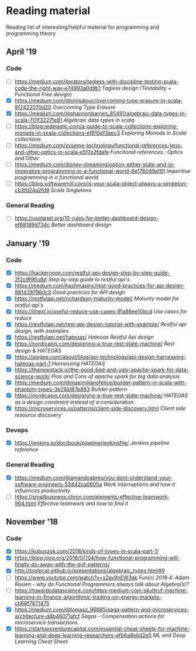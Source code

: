 # Reading material
Reading list of interesting/helpful material for programming and programming theory

## April '19
### Code
- [ ] https://medium.com/iterators/tagless-with-discipline-testing-scala-code-the-right-way-e74993a0d9b1 *Tagless design (Testability + Functional Free design)*
- [x] https://medium.com/@sinisalouc/overcoming-type-erasure-in-scala-8f2422070d20 *Overcoming Type Erasure*
- [x] https://medium.com/@shannonbarnes_85491/algebraic-data-types-in-scala-701f3227fe91 *Algebraic data types in scala*
- [ ] https://blog.redelastic.com/a-guide-to-scala-collections-exploring-monads-in-scala-collections-ef810ef3aec3 *Exploring Monads in Scala collections*
- [ ] https://medium.com/zyseme-technology/functional-references-lens-and-other-optics-in-scala-e5f7e2fdafe *Funcitonal references : Optics and Other*
- [ ] https://medium.com/disney-streaming/option-either-state-and-io-imperative-programming-in-a-functional-world-8e176049af81 *Imperitive programming in a functional world*
- [ ] https://blog.softwaremill.com/is-your-scala-object-always-a-singleton-cb3fd24a2fd9 *Scala Singletons*

### General Reading
- [ ] https://uxplanet.org/10-rules-for-better-dashboard-design-ef68189d734c *Better dashboard design*

## January '19
### Code
- [x] https://hackernoon.com/restful-api-design-step-by-step-guide-2f2c9f9fcdbf *Step by step guide to restful api's*
- [x] https://medium.com/hashmapinc/rest-good-practices-for-api-design-881439796dc9 *Good practices for API design*
- [x] https://restfulapi.net/richardson-maturity-model/ *Maturity model for restful api's*
- [x] https://itnext.io/useful-reduce-use-cases-91a86ee10bcd *Use cases for reduce*
- [x] https://restfulapi.net/rest-api-design-tutorial-with-example/ *Restful api design, with examples*
- [x] https://restfulapi.net/hateoas/ *Hateoas Restful Api design*
- [x] https://nordicapis.com/designing-a-true-rest-state-machine/ *Rest design & HATEOAS*
- [x] https://apigee.com/about/blog/api-technology/api-design-harnessing-hateoas-part-1 *Harnessing HATEOAS*
- [x] https://thenewstack.io/the-good-bad-and-ugly-apache-spark-for-data-science-work/ *Pros and Cons of apache spark for big data analysis*
- [x] https://medium.com/@maximilianofelice/builder-pattern-in-scala-with-phantom-types-3e29a167e863 *Builder pattern*
- [x] https://nordicapis.com/designing-a-true-rest-state-machine/ *HATEOAS as a design constraint instead of a consideration*
- [x] https://microservices.io/patterns/client-side-discovery.html *Client side resource discovery*

### Devops
- [x] https://jenkins.io/doc/book/pipeline/jenkinsfile/ *Jenkins pipeline reference*

### General Reading
- [x] https://medium.com/@amandoabreu/you-dont-understand-your-software-engineers-53442ca0805a *Work interruptions and how it influences productivity*
- [ ] https://smallbusiness.chron.com/elements-effective-teamwork-964.html *Effective teamwork and how to find it*

## November '18
### Code
- [x] https://kubuszok.com/2018/kinds-of-types-in-scala-part-1/
- [x] https://blog.jooq.org/2016/07/04/how-functional-programming-will-finally-do-away-with-the-gof-patterns/
- [x] http://tpolecat.github.io/presentations/algebraic_types.html#9
- [ ] https://www.youtube.com/watch?v=s2ay9nEW3ak *Fun(c) 2018.4: Adam Rosien - why do Functional Programmers always talk about Algebra(s)?*
- [ ] https://towardsdatascience.com/https-medium-com-skuttruf-machine-learning-in-finance-algorithmic-trading-on-energy-markets-cb68f7471475
- [x] https://medium.com/@tomasz_96685/saga-pattern-and-microservices-architecture-d4b46071afcf *Sagas - Compensation actions for microservice transactions*
- [x] https://startupsventurecapital.com/essential-cheat-sheets-for-machine-learning-and-deep-learning-researchers-efb6a8ebd2e5 *ML and Deep Learning Cheat Sheet*
